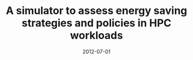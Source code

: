---
title: "A simulator to assess energy saving strategies and policies in HPC workloads"
collection: publications
permalink: /publication/2012-07-01-A-simulator-to-assess-energy-saving-strategies-and-policies-in-HPC-workloads
date: 2012-07-01
venue: '<em>ACM SIGOPS Operating Systems Review</em>(46), pp. 2--9'
paperurl: 'https://doi.org/10.1145/2331576.2331578'
citation: ' M. Dolz,  J. Fernández,  <strong>S. Iserte</strong>,  R. Mayo, and  E. Quintana-Ortí, &quot;A simulator to assess energy saving strategies and policies in HPC workloads.&quot; <em>ACM SIGOPS Operating Systems Review</em>(46), pp. 2--9, Jul. 2012. ISSN: 0163-5980.'
---